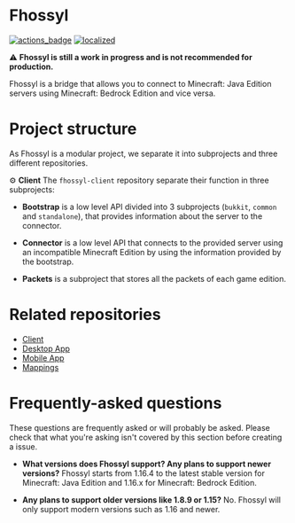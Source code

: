 # Fhossyl

[![actions_badge][]][actions] [![localized][]][translate]

  ⚠️ **Fhossyl is still a work in progress and is not recommended for production.**

Fhossyl is a bridge that allows you to connect to Minecraft: Java Edition servers using 
Minecraft: Bedrock Edition and vice versa.


# Project structure

As Fhossyl is a modular project, we separate it into subprojects and three different repositories.

⚙️ **Client** The `fhossyl-client` repository separate their function in three subprojects:
    
  * **Bootstrap** is a low level API divided into 3 subprojects (`bukkit`, `common` and `standalone`),
  that provides information about the server to the connector.
  
  * **Connector** is a low level API that connects to the provided server using an incompatible
  Minecraft Edition by using the information provided by the bootstrap.
  
  * **Packets** is a subproject that stores all the packets of each game edition.

# Related repositories

  * [Client][client]
  * [Desktop App][app]
  * [Mobile App][app]
  * [Mappings][mappings]

# Frequently-asked questions

These questions are frequently asked or will probably be asked. Please check that what 
you're asking isn't covered by this section before creating a issue.

  * **What versions does Fhossyl support? Any plans to support newer versions?** Fhossyl starts from 
  1.16.4 to the latest stable version for Minecraft: Java Edition and 1.16.x for Minecraft: Bedrock 
  Edition.
    
  * **Any plans to support older versions like 1.8.9 or 1.15?** No. Fhossyl will only support
  modern versions such as 1.16 and newer.


[client]: https://github.com/fhossyl/fhossyl-client
[app]: https://github.com/fhossyl/fhossyl-app
[mappings]: https://github.com/fhossyl/fhossyl-mappings
[localized]: https://badges.crowdin.net/fhossyl/localized.svg
[translate]: https://crowdin.com/project/fhossyl
[actions]: https://github.com/fhossyl/fhossyl-client/actions
[actions_badge]: https://github.com/fhossyl/fhossyl-client/workflows/Kotlin%20CI%20with%20Gradle/badge.svg
